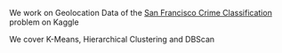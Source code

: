 We work on Geolocation Data of the [San Francisco Crime Classification](https://www.kaggle.com/c/sf-crime) problem on Kaggle

We cover K-Means, Hierarchical Clustering and DBScan
